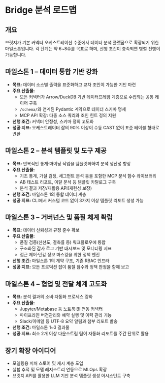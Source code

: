 # Bridge 분석 로드맵

## 개요
브릿지가 기본 커넥터 오케스트레이션 수준에서 데이터 분석 플랫폼으로 확장되기 위한 마일스톤입니다. 각 단계는 약 6~8주를 목표로 하며, 선행 조건이 충족되면 병렬 진행이 가능합니다.

## 마일스톤 1 – 데이터 통합 기반 강화
- **목표:** 데이터 소스별 출력을 표준화하고 교차 조인이 가능한 기반 마련
- **주요 산출물:**
  - 모든 커넥터가 Arrow/DuckDB 기반 데이터프레임 계층으로 수집되는 공통 레이어 구축
  - `/schema/`와 연계된 Pydantic 계약으로 데이터 스키마 명세
  - MCP API 확장: 다중 소스 쿼리와 조인 힌트 정의 지원
- **선행 조건:** 커넥터 안정성, 스키마 정의 고도화
- **성공 지표:** 오케스트레이터 잡의 90% 이상이 수동 CAST 없이 표준 테이블 형태로 반환

## 마일스톤 2 – 분석 템플릿 및 도구 제공
- **목표:** 반복적인 통계·마이닝 작업을 템플릿화하여 분석 생산성 향상
- **주요 산출물:**
  - 기초 통계, 가설 검정, 세그먼트 분석 등을 포함한 MCP 분석 함수 라이브러리
  - AB 테스트 리포트, 이탈 분석 등 템플릿 카탈로그 구축
  - 분석 결과 저장/재활용 API(재현성 보장)
- **선행 조건:** 마일스톤 1의 통합 데이터 계층
- **성공 지표:** CLI에서 커스텀 코드 없이 3가지 이상 템플릿 리포트 생성 가능

## 마일스톤 3 – 거버넌스 및 품질 체계 확립
- **목표:** 데이터 신뢰성과 규정 준수 확보
- **주요 산출물:**
  - 품질 검증(신선도, 결측률 등) 워크플로우에 통합
  - 구조화된 감사 로그 기반 대시보드 및 모니터링 지표
  - 접근 제어·민감 정보 마스킹을 위한 정책 엔진
- **선행 조건:** 마일스톤 1의 계약 구조, 기존 RBAC 인프라
- **성공 지표:** 모든 프로덕션 잡이 품질 점수와 정책 판정을 함께 보고

## 마일스톤 4 – 협업 및 전달 체계 고도화
- **목표:** 분석 결과의 소비·자동화 프로세스 강화
- **주요 산출물:**
  - Jupyter/Metabase 등 노트북·BI 연동 커넥터
  - 파이프라인 버전관리와 예약 실행 및 이력 관리 기능
  - Slack/이메일 등 UTF-8 요약 알림과 첨부 리포트 발송
- **선행 조건:** 마일스톤 1~3 결과물
- **성공 지표:** 최소 2개 이상 다운스트림 팀이 자동화 리포트를 주간 단위로 활용

## 장기 확장 아이디어
- 모델링용 피처 스토어 및 캐시 계층 도입
- 실험 추적 및 모델 레지스트리 연동으로 MLOps 확장
- 브릿지 API를 활용한 LLM 기반 분석 템플릿 생성 어시스턴트 구축

